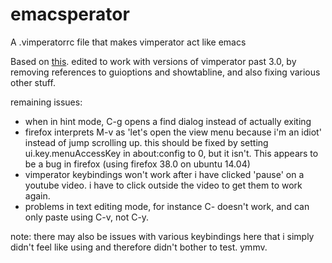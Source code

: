 # emacsperator
A .vimperatorrc file that makes vimperator act like emacs

Based on [this](https://gist.github.com/avendael/7028513). edited to work with versions of vimperator past 3.0, by removing references to guioptions and showtabline, and also fixing various other stuff.

remaining issues:
 * when in hint mode, C-g opens a find dialog instead of actually exiting
 * firefox interprets M-v as 'let's open the view menu because i'm an idiot' instead of jump scrolling up. this should be fixed by setting ui.key.menuAccessKey in about:config to 0, but it isn't. This appears to be a bug in firefox (using firefox 38.0 on ubuntu 14.04)
 * vimperator keybindings won't work after i have clicked 'pause' on a youtube video. i have to click outside the video to get them to work again.
 * problems in text editing mode, for instance C-<SPACE> doesn't work, and can only paste using C-v, not C-y.

note: there may also be issues with various keybindings here that i simply didn't feel like using and therefore didn't bother to test. ymmv.
